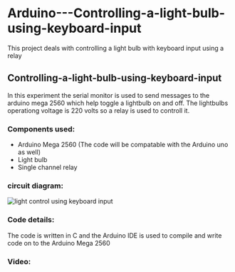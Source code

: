 # Arduino---Controlling-a-light-bulb-using-keyboard-input
This project deals with controlling a light bulb with keyboard input using a relay

## Controlling-a-light-bulb-using-keyboard-input
In this experiment the serial monitor is used to send messages to the arduino mega 2560 which help toggle a lightbulb on and off. The lightbulbs operationg voltage is 220 volts so a relay is used to controll it.



### Components used:
* Arduino Mega 2560 (The code will be compatable with the Arduino uno as well)
* Light bulb 
* Single channel relay  


### circuit diagram: 
![light control using keyboard input](https://user-images.githubusercontent.com/86454491/187058047-b95d56aa-f648-4141-9c98-8a7d637e3e5b.png)


### Code details:
The code is written in C and the Arduino IDE is used to compile and write code on to the Arduino Mega 2560 

### Video:


